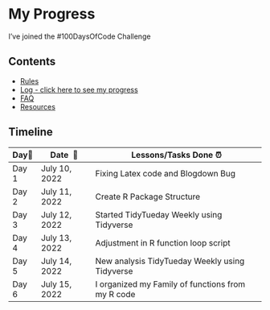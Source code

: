 My Progress
================

I’ve joined the \#100DaysOfCode Challenge

## Contents

-   [Rules](rules.md)
-   [Log - click here to see my progress](log.md)
-   [FAQ](FAQ.md)
-   [Resources](resources.md)

## Timeline

| **Day:pushpin:** | **Date  :calendar:** | **Lessons/Tasks Done :alarm_clock:**              |
|------------------|----------------------|---------------------------------------------------|
| Day 1            | July 10, 2022        | Fixing Latex code and Blogdown Bug                |
| Day 2            | July 11, 2022        | Create R Package Structure                        |
| Day 3            | July 12, 2022        | Started TidyTueday Weekly using Tidyverse         |
| Day 4            | July 13, 2022        | Adjustment in R function loop script              |
| Day 5            | July 14, 2022        | New analysis TidyTueday Weekly using Tidyverse    |
| Day 6            | July 15, 2022        | I organized my Family of functions from my R code |
